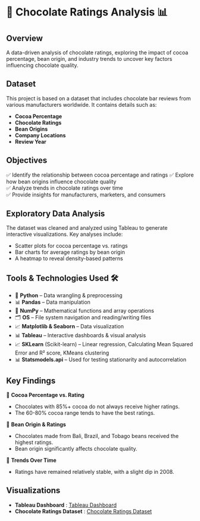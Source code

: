# 🍫 Chocolate Ratings Analysis 📊

## **Overview**
A data-driven analysis of chocolate ratings, exploring the impact of cocoa percentage, bean origin, and industry trends to uncover key factors influencing chocolate quality.

## **Dataset**
This project is based on a dataset that includes chocolate bar reviews from various manufacturers worldwide. It contains details such as:
- **Cocoa Percentage**
- **Chocolate Ratings**
- **Bean Origins**
- **Company Locations**
- **Review Year**

## **Objectives**
✅ Identify the relationship between cocoa percentage and ratings 
✅ Explore how bean origins influence chocolate quality  
✅ Analyze trends in chocolate ratings over time  
✅ Provide insights for manufacturers, marketers, and consumers  

## **Exploratory Data Analysis**
The dataset was cleaned and analyzed using Tableau to generate interactive visualizations. Key analyses include:
- Scatter plots for cocoa percentage vs. ratings
- Bar charts for average ratings by bean origin
- A heatmap to reveal density-based patterns

## **Tools & Technologies Used** 🛠️
- 🐍 **Python** – Data wrangling & preprocessing
- 📊 **Pandas** – Data manipulation
- 🔢 **NumPy** – Mathematical functions and array operations
- 🗂️ **OS** – File system navigation and reading/writing files
- 📈 **Matplotlib & Seaborn** – Data visualization
- 📊 **Tableau** – Interactive dashboards & visual analysis
- 📈 **SKLearn** (Scikit-learn) – Linear regression, Calculating Mean Squared Error and R² score, KMeans clustering
- 📊 **Statsmodels.api** – Used for testing stationarity and autocorrelation


## **Key Findings**
📌 **Cocoa Percentage vs. Rating**  
- Chocolates with 85%+ cocoa do not always receive higher ratings.  
- The 60-80% cocoa range tends to have the best ratings.  

📌 **Bean Origin & Ratings**  
- Chocolates made from Bali, Brazil, and Tobago beans received the highest ratings.  
- Bean origin significantly affects chocolate quality.  

📌 **Trends Over Time**  
- Ratings have remained relatively stable, with a slight dip in 2008.

## **Visualizations**
- **Tableau Dashboard** : [Tableau Dashboard](https://public.tableau.com/app/profile/shikha.kamboj/viz/ChocolateRatingAnalysis-Final/ChocolateRatingsAnalysis)
- **Chocolate Ratings Dataset** : [Chocolate Ratings Dataset](https://www.kaggle.com/datasets/rtatman/chocolate-bar-ratings/data)
